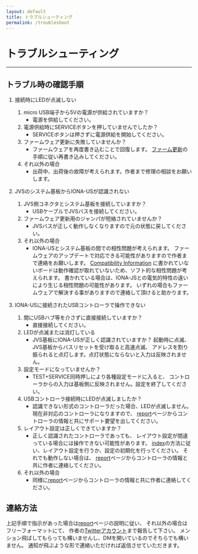 ```yaml
---
layout: default
title: トラブルシューティング
permalink: /troubleshoot
---
```

# トラブルシューティング
---
## トラブル時の確認手順
1. 接続時にLEDが点滅しない
   1. micro USB端子から5Vの電源が供給されていますか？
      - 電源を供給してください。
   2. 電源供給時にSERVICEボタンを押していませんでしたか？
      - SERVICEボタンは押さずに電源供給を開始してください。
   3. ファームウェア更新に失敗していませんか？
      - ファームウェアを再度書き込むことで回復します。
      [ファーム更新](firmware)の手順に従い再書き込みしてください。
   4. それ以外の場合
      - 出荷中、出荷後の故障が考えられます。作者まで修理の相談をお願いします。

2. JVSのシステム基板からIONA-USが認識されない
   1. JVS側コネクタとシステム基板を接続していますか？
      - USBケーブルでJVSバスを接続してください。
   2. ファームウェア更新用のジャンパが短絡されていませんか？
      - JVSバスが正しく動作しなくなりますので元の状態に戻してください。
   3. それ以外の場合
      - IONA-USとシステム基板の間での相性問題が考えられます。
      ファームウェアのアップデートで対応できる可能性がありますので作者まで連絡をお願いします。
      [Compatibility Information](https://github.com/toyoshim/iona/wiki/Compatibility-Information)
      に書かれていないボードは動作確認が取れていないため、ソフト的な相性問題が考えられます。
      書かれている場合は、IONA-JSとの電気的特性の違いにより生じる相性問題の可能性があります。
      いずれの場合もファームウェアで解決する事がありますので連絡して頂けると助かります。

3. IONA-USに接続されたUSBコントローラで操作できない
   1. 間にUSBハブ等を介さずに直接接続していますか？
      - 直接接続してください。
   2. LEDが点滅または消灯している
      - JVS基板にIONA-USが正しく認識されていますか？
      起動時に点滅、JVS基板からバスリセットを受け取ると高速点滅、
      アドレスを割り振られると点灯します。点灯状態にならないと入力は反映されません。
   3. 設定モードになっていませんか？
      - TEST+SERVICE同時押しにより各種設定モードに入ると、
      コントローラからの入力は基板側に反映されません。設定を終了してください。
   4. USBコントローラ接続時にLEDが点滅しましたか？
      - 認識できない形式のコントローラだった場合、LEDが点滅しません。
      現在非対応のコントローラになりますので、
      [report](報告)ページからコントローラの情報と共にサポート要望を出してください。
   5. レイアウト設定は正しくできていますか？
      - 正しく認識されたコントローラであっても、
      レイアウト設定が間違っている場合には操作できない可能性があります。
      [index](取扱説明書)の方法に従い、レイアウト設定を行うか、設定の初期化を行ってください。
      それでも動作しない場合は、
      [report](報告)ページからコントローラの情報と共に作者に連絡してください。
   6. それ以外の場合
      - 同様に[report](報告)ページからコントローラの情報と共に作者に連絡してください。

## 連絡方法
上記手順で指示があった場合は[report](報告)ページの説明に従い、
それ以外の場合はフリーフォーマットにて、
作者の[Twitterアカウント](https://twitter.com/toyoshim)まで報告して下さい。
メンション飛ばしてもらっても構いませんし、DMを開いているのでそちらでも構いません。
通知が飛ぶような形で連絡いただければ返信させていただきます。